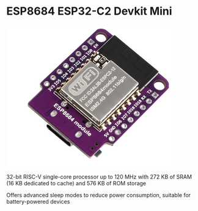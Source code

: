 # ESP8684 ESP32-C2 Devkit Mini 

![alt text](image.png)


32-bit RISC-V single-core processor up to 120 MHz with 272 KB of SRAM (16 KB dedicated to cache) and 576 KB of ROM storage

Offers advanced sleep modes to reduce power consumption, suitable for battery-powered devices